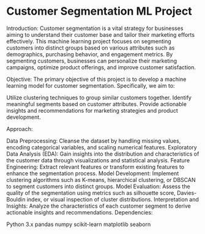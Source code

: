 # Customer Segmentation ML Project

Introduction: Customer segmentation is a vital strategy for businesses aiming to understand their customer base and tailor their marketing efforts effectively. This machine learning project focuses on segmenting customers into distinct groups based on various attributes such as demographics, purchasing behavior, and engagement metrics. By segmenting customers, businesses can personalize their marketing campaigns, optimize product offerings, and improve customer satisfaction.

Objective: The primary objective of this project is to develop a machine learning model for customer segmentation. Specifically, we aim to:

Utilize clustering techniques to group similar customers together. Identify meaningful segments based on customer attributes. Provide actionable insights and recommendations for marketing strategies and product development.

Approach:

Data Preprocessing: Cleanse the dataset by handling missing values, encoding categorical variables, and scaling numerical features. Exploratory Data Analysis (EDA): Gain insights into the distribution and characteristics of the customer data through visualizations and statistical analysis. Feature Engineering: Extract relevant features or transform existing features to enhance the segmentation process. Model Development: Implement clustering algorithms such as K-means, hierarchical clustering, or DBSCAN to segment customers into distinct groups. Model Evaluation: Assess the quality of the segmentation using metrics such as silhouette score, Davies-Bouldin index, or visual inspection of cluster distributions. Interpretation and Insights: Analyze the characteristics of each customer segment to derive actionable insights and recommendations. Dependencies:

Python 3.x pandas numpy scikit-learn matplotlib seaborn

